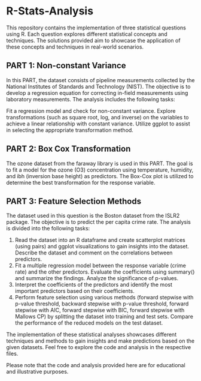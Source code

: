 # R-Stats-Analysis


This repository contains the implementation of three statistical questions using R. Each question explores different statistical concepts and techniques. The solutions provided aim to showcase the application of these concepts and techniques in real-world scenarios. 

## PART 1: Non-constant Variance

In this PART, the dataset consists of pipeline measurements collected by the National Institutes of Standards and Technology (NIST). The objective is to develop a regression equation for correcting in-field measurements using laboratory measurements. The analysis includes the following tasks:

Fit a regression model and check for non-constant variance. 
Explore transformations (such as square root, log, and inverse) on the variables to achieve a linear relationship with constant variance. Utilize ggplot to assist in selecting the appropriate transformation method.

## PART 2: Box Cox Transformation

The ozone dataset from the faraway library is used in this PART. The goal is to fit a model for the ozone (O3) concentration using temperature, humidity, and ibh (inversion base height) as predictors. The Box-Cox plot is utilized to determine the best transformation for the response variable.

## PART 3: Feature Selection Methods

The dataset used in this question is the Boston dataset from the ISLR2 package. The objective is to predict the per capita crime rate. The analysis is divided into the following tasks:

1. Read the dataset into an R dataframe and create scatterplot matrices (using pairs) and ggplot visualizations to gain insights into the dataset. Describe the dataset and comment on the correlations between predictors.
2. Fit a multiple regression model between the response variable (crime rate) and the other predictors. Evaluate the coefficients using summary() and summarize the findings. Analyze the significance of p-values.
3. Interpret the coefficients of the predictors and identify the most important predictors based on their coefficients.
4. Perform feature selection using various methods (forward stepwise with p-value threshold, backward stepwise with p-value threshold, forward stepwise with AIC, forward stepwise with BIC, forward stepwise with Mallows CP) by splitting the dataset into training and test sets. Compare the performance of the reduced models on the test dataset.

The implementation of these statistical analyses showcases different techniques and methods to gain insights and make predictions based on the given datasets. Feel free to explore the code and analysis in the respective files.

Please note that the code and analysis provided here are for educational and illustrative purposes.
